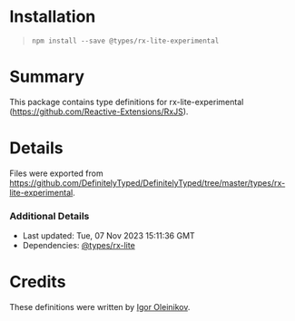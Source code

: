 # Installation
> `npm install --save @types/rx-lite-experimental`

# Summary
This package contains type definitions for rx-lite-experimental (https://github.com/Reactive-Extensions/RxJS).

# Details
Files were exported from https://github.com/DefinitelyTyped/DefinitelyTyped/tree/master/types/rx-lite-experimental.

### Additional Details
 * Last updated: Tue, 07 Nov 2023 15:11:36 GMT
 * Dependencies: [@types/rx-lite](https://npmjs.com/package/@types/rx-lite)

# Credits
These definitions were written by [Igor Oleinikov](https://github.com/Igorbek).
